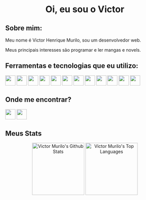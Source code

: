 <h1 align="center">Oi, eu sou o Victor</h1>

<h2>Sobre mim:</h2>
<div>
<p>Meu nome é Victor Henrique Murilo, sou um desenvolvedor web.</p>
<p>Meus principais interesses são programar e ler mangas e novels.</p>
</div>

<h2>Ferramentas e tecnologias que eu utilizo:</h2>
<div>
  <a href="https://nodejs.org/"><img height="32px" src="https://img.shields.io/badge/node.js-6DA55F?style=for-the-badge&logo=node.js&logoColor=white"></a>
  <a href="https://www.typescriptlang.org/"><img height="32px" src="https://img.shields.io/badge/typescript-%23007ACC.svg?style=for-the-badge&logo=typescript&logoColor=white"></a>
  <a href="https://www.mysql.com/"><img height="32px" src="https://img.shields.io/badge/mysql-%2300f.svg?style=for-the-badge&logo=mysql&logoColor=white"></a>
  <a href="https://www.mongodb.com/"><img height="32px" src="https://img.shields.io/badge/MongoDB-%234ea94b.svg?style=for-the-badge&logo=mongodb&logoColor=white"></a>
  <a href="https://swagger.io/"><img height="32px" src="https://img.shields.io/badge/-Swagger-%23Clojure?style=for-the-badge&logo=swagger&logoColor=white"></a>
  <a href="https://expressjs.com/"><img height="32px" src="https://img.shields.io/badge/express.js-%23404d59.svg?style=for-the-badge&logo=express&logoColor=%2361DAFB"></a>
  <a href="https://jwt.io/"><img height="32px" src="https://img.shields.io/badge/JWT-black?style=for-the-badge&logo=JSON%20web%20tokens"></a>
  <a href="https://mochajs.org/"><img height="32px" src="https://img.shields.io/badge/-mocha-%238D6748?style=for-the-badge&logo=mocha&logoColor=white"></a>
  <a href="https://jestjs.io/"><img height="32px" src="https://img.shields.io/badge/-jest-%23C21325?style=for-the-badge&logo=jest&logoColor=white"></a>
  <a href="https://www.docker.com/"><img height="32px" src="https://img.shields.io/badge/docker-%230db7ed.svg?style=for-the-badge&logo=docker&logoColor=white"></a>
  <a href="https://git-scm.com/"><img height="32px" src="https://img.shields.io/badge/git-%23F05033.svg?style=for-the-badge&logo=git&logoColor=white"></a>
  <a href="https://github.com/"><img height="32px" src="https://img.shields.io/badge/github-%23121011.svg?style=for-the-badge&logo=github&logoColor=white"></a>
</div>

<h2>Onde me encontrar?</h2>

<div>
<a href="https://www.linkedin.com/in/victor-murilo-dev/"><img height="32px" src="https://img.shields.io/badge/linkedin-%230077B5.svg?style=for-the-badge&logo=linkedin&logoColor=white"></a>
<a href="mailto:victor2706.vm@gmail.com"><img height="32px" src="https://img.shields.io/badge/Gmail-D14836?style=for-the-badge&logo=gmail&logoColor=white"></a>


</div>

<h2 align="left">Meus Stats</h2>
<div align="center">
		<a href="https://github.com/VictorMurilo23/github-readme-stats"><img height="165em" alt="Victor Murilo's Github Stats" src="https://github-readme-stats.vercel.app/api?username=victormurilo23&count_private=true&show_icons=true&theme=dracula" /></a>
		<a href="https://github.com/VictorMurilo23/github-readme-stats"><img height="165em" alt="Victor Murilo's Top Languages" src="https://github-readme-stats.vercel.app/api/top-langs/?username=victormurilo23&layout=compact&theme=dracula"></a>
</div>
